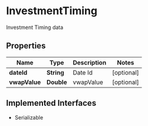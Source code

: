 

# InvestmentTiming

Investment Timing data

## Properties

Name | Type | Description | Notes
------------ | ------------- | ------------- | -------------
**dateId** | **String** | Date Id |  [optional]
**vwapValue** | **Double** | vwapValue |  [optional]


## Implemented Interfaces

* Serializable


